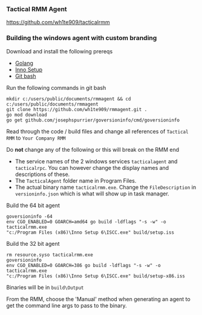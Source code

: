 ### Tactical RMM Agent
https://github.com/wh1te909/tacticalrmm


### Building the windows agent with custom branding
Download and install the following prereqs
- [Golang](https://golang.org/dl/go1.15.7.windows-amd64.msi)
- [Inno Setup](https://jrsoftware.org/isdl.php)
- [Git bash](https://github.com/git-for-windows/git/releases/download/v2.30.0.windows.2/Git-2.30.0.2-64-bit.exe)


Run the following commands in git bash
```
mkdir c:/users/public/documents/rmmagent && cd c:/users/public/documents/rmmagent
git clone https://github.com/wh1te909/rmmagent.git .
go mod download
go get github.com/josephspurrier/goversioninfo/cmd/goversioninfo
```

Read through the code / build files and change all references of ```Tactical RMM``` to ```Your Company RMM```

Do __not__ change any of the following or this will break on the RMM end
- The service names of the 2 windows services ```tacticalagent``` and ```tacticalrpc```. You can however change the display names and descriptions of these.
- The ```TacticalAgent``` folder name in Program Files.
- The actual binary name ```tacticalrmm.exe```. Change the ```FileDescription``` in ```versioninfo.json``` which is what will show up in task manager.

Build the 64 bit agent
```
goversioninfo -64
env CGO_ENABLED=0 GOARCH=amd64 go build -ldflags "-s -w" -o tacticalrmm.exe
"c:/Program Files (x86)\Inno Setup 6\ISCC.exe" build/setup.iss
```

Build the 32 bit agent
```
rm resource.syso tacticalrmm.exe
goversioninfo
env CGO_ENABLED=0 GOARCH=386 go build -ldflags "-s -w" -o tacticalrmm.exe
"c:/Program Files (x86)\Inno Setup 6\ISCC.exe" build/setup-x86.iss
```

Binaries will be in ```build\Output```

From the RMM, choose the 'Manual' method when generating an agent to get the command line args to pass to the binary.

